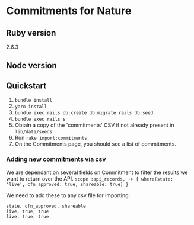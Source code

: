 # Commitments for Nature


## Ruby version
2.6.3
## Node version 

## Quickstart

1. `bundle install`
2. `yarn install`
3. `bundle exec rails db:create db:migrate rails db:seed`
4. `bundle exec rails s` 
5. Obtain a copy of the 'commitments' CSV if not already present in `lib/data/seeds`
6. Run `rake import:commitments`
7. On the Commitments page, you should see a list of commitments.

### Adding new commitments via csv
We are dependant on several fields on Commitment to filter the results we want to return over the API.
```scope :api_records, -> { where(state: 'live', cfn_approved: true, shareable: true) }```

We need to add these to any csv file for importing:
```
state, cfn_approved, shareable
live, true, true
live, true, true
```
